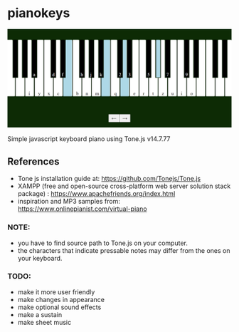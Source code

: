 # pianokeys

![thumbnail](./thumbnail.png)

Simple javascript keyboard piano using Tone.js v14.7.77
## References

- Tone js installation guide at: https://github.com/Tonejs/Tone.js
- XAMPP (free and open-source cross-platform web server solution stack package) : https://www.apachefriends.org/index.html
- inspiration and MP3 samples from: https://www.onlinepianist.com/virtual-piano

### NOTE:

- you have to find source path to Tone.js on your computer.
- the characters that indicate pressable notes may differ from the ones on your keyboard.

### TODO:

- make it more user friendly
- make changes in appearance
- make optional sound effects
- make a sustain
- make sheet music